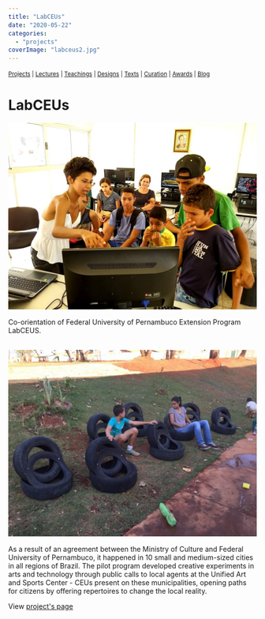 ```yaml
---
title: "LabCEUs"
date: "2020-05-22"
categories: 
  - "projects"
coverImage: "labceus2.jpg"
---
```


<small>[Projects](../projects.html) | [Lectures](../lectures.html) | [Teachings](../teachings.html) | [Designs](../designs.html) | [Texts](../texts.html) | [Curation](../curation.html) | [Awards](../awards.html) | <a href="https://readruiz.medium.com/" target="_blank">Blog</a></small>

# LabCEUs

<img src="images/labceus2.jpg" alt="" />

Co-orientation of Federal University of Pernambuco Extension Program LabCEUS.

<img src="images/26777138753_845ddcecea_o-1024x683.jpg" alt="" />
    
<img src="images/29342797183_6f66f72aba_o-1024x579.jpg" alt="" />

<img src="images/labceus1.jpg" alt="" />
    

As a result of an agreement between the Ministry of Culture and Federal University of Pernambuco, it happened in 10 small and medium-sized cities in all regions of Brazil. The pilot program developed creative experiments in arts and technology through public calls to local agents at the Unified Art and Sports Center - CEUs present on these municipalities, opening paths for citizens by offering repertoires to change the local reality.

View [project's page](http://inciti.org/projeto/labceus/)
